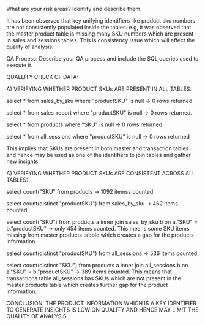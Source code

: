 What are your risk areas? Identify and describe them.

It has been observed that key unifying identifiers like product sku numbers are not consistently populated inside the tables. e.g, it was observed that the master product table is missing many SKU numbers which are present in sales and sessions tables. This is consistency issue which will affect the quality of analysis. 

QA Process:
Describe your QA process and include the SQL queries used to execute it.

QUALLITY CHECK OF DATA:

A) VERIFYING WHETHER PRODUCT SKUs ARE PRESENT IN ALL TABLES:

select * from sales_by_sku where "productSKU" is null -> 0 rows returned.

select * from sales_report where "productSKU" is null -> 0 rows returned.

select * from products where "SKU" is null -> 0 rows returned.

select * from all_sessions where "productSKU" is null -> 0 rows returned

This implies that SKUs are present in both master and transaction tables and hence may be used as one of the identifiers to join tables and gather new insights.

A) VERIFYING WHETHER PRODUCT SKUs ARE CONSISTENT ACROSS ALL TABLES:

select count("SKU" from products -> 1092 itemss counted.

select count(distinct "productSKU") from sales_by_sku -> 462 items counted.

select count("SKU") from products a inner join sales_by_sku b on a."SKU" = b."productSKU" -> only 454 items counted. This means some SKU items missing from master products tabble which creates a gap for the products information.

select count(distinct "productSKU") from all_sessions -> 536 items counted.

select count(distinct "SKU") from products a inner join all_sessions b on a."SKU" = b."productSKU" -> 389 items counted. This means that transactions table all_sessions has SKUs which are not present in the master products table which creates further gap for the product information.

CONCLUSION: THE PRODUCT INFORMATION WHICH IS A KEY IDENTIFIER TO GENERATE INSIGHTS IS LOW ON QUALITY AND HENCE MAY LIMIT THE QUALITY OF ANALYSIS.





